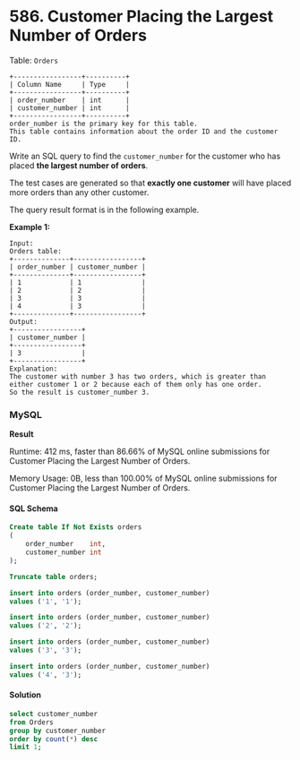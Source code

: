 # 586. Customer Placing the Largest Number of Orders

Table: `Orders`

```
+-----------------+----------+
| Column Name     | Type     |
+-----------------+----------+
| order_number    | int      |
| customer_number | int      |
+-----------------+----------+
order_number is the primary key for this table.
This table contains information about the order ID and the customer ID.
```

Write an SQL query to find the `customer_number` for the customer who has placed **the largest number of orders**.

The test cases are generated so that **exactly one customer** will have placed more orders than any other customer.

The query result format is in the following example.

**Example 1:**

```
Input: 
Orders table:
+--------------+-----------------+
| order_number | customer_number |
+--------------+-----------------+
| 1            | 1               |
| 2            | 2               |
| 3            | 3               |
| 4            | 3               |
+--------------+-----------------+
Output:
+-----------------+
| customer_number |
+-----------------+
| 3               |
+-----------------+
Explanation:
The customer with number 3 has two orders, which is greater than either customer 1 or 2 because each of them only has one order. 
So the result is customer_number 3.
```

### MySQL <a href="#javascript" id="javascript"></a>

**Result**

Runtime: 412 ms, faster than 86.66% of MySQL online submissions for Customer Placing the Largest Number of Orders.

Memory Usage: 0B, less than 100.00% of MySQL online submissions for Customer Placing the Largest Number of Orders.

#### SQL Schema

```sql
Create table If Not Exists orders
(
    order_number    int,
    customer_number int
);

Truncate table orders;

insert into orders (order_number, customer_number)
values ('1', '1');

insert into orders (order_number, customer_number)
values ('2', '2');

insert into orders (order_number, customer_number)
values ('3', '3');

insert into orders (order_number, customer_number)
values ('4', '3');
```

#### Solution <a href="#javascript" id="javascript"></a>

```sql
select customer_number
from Orders
group by customer_number
order by count(*) desc
limit 1;
```
